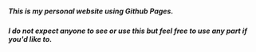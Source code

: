##### This is my personal website using Github Pages.
##### I do not expect anyone to see or use this but feel free to use any part if you'd like to.
